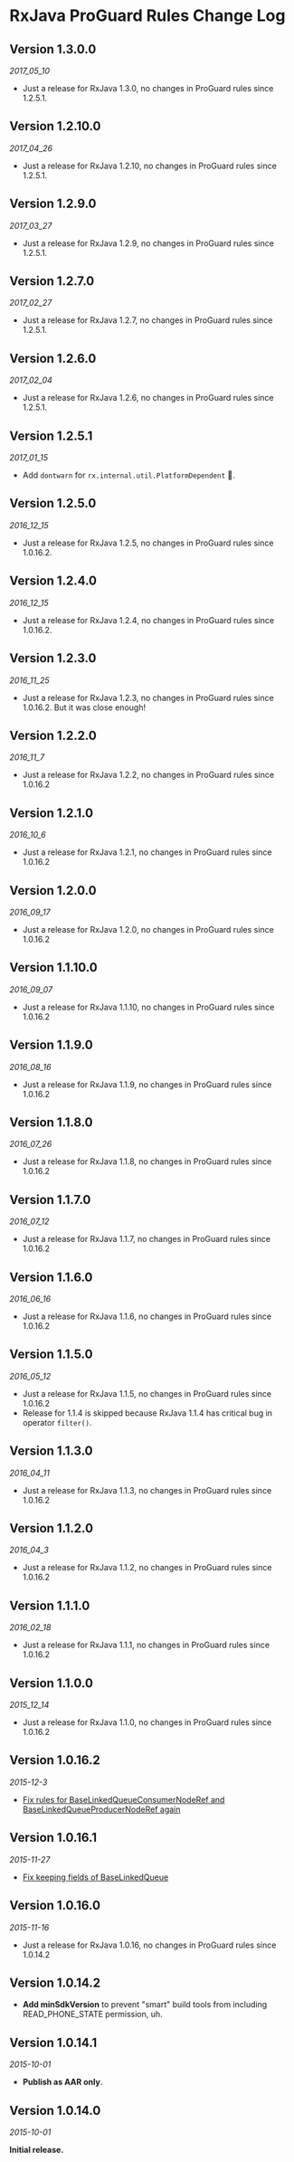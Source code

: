 RxJava ProGuard Rules Change Log
==========

## Version 1.3.0.0

_2017_05_10_

* Just a release for RxJava 1.3.0, no changes in ProGuard rules since 1.2.5.1.

## Version 1.2.10.0

_2017_04_26_

* Just a release for RxJava 1.2.10, no changes in ProGuard rules since 1.2.5.1.

## Version 1.2.9.0

_2017_03_27_

* Just a release for RxJava 1.2.9, no changes in ProGuard rules since 1.2.5.1.

## Version 1.2.7.0

_2017_02_27_

* Just a release for RxJava 1.2.7, no changes in ProGuard rules since 1.2.5.1.

## Version 1.2.6.0

_2017_02_04_

* Just a release for RxJava 1.2.6, no changes in ProGuard rules since 1.2.5.1.


## Version 1.2.5.1

_2017_01_15_

* Add `dontwarn` for `rx.internal.util.PlatformDependent` 🎉.

## Version 1.2.5.0

_2016_12_15_

* Just a release for RxJava 1.2.5, no changes in ProGuard rules since 1.0.16.2.

## Version 1.2.4.0

_2016_12_15_

* Just a release for RxJava 1.2.4, no changes in ProGuard rules since 1.0.16.2.


## Version 1.2.3.0

_2016_11_25_

* Just a release for RxJava 1.2.3, no changes in ProGuard rules since 1.0.16.2. But it was close enough!


## Version 1.2.2.0

_2016_11_7_

* Just a release for RxJava 1.2.2, no changes in ProGuard rules since 1.0.16.2

## Version 1.2.1.0

_2016_10_6_

* Just a release for RxJava 1.2.1, no changes in ProGuard rules since 1.0.16.2

## Version 1.2.0.0

_2016_09_17_

* Just a release for RxJava 1.2.0, no changes in ProGuard rules since 1.0.16.2

## Version 1.1.10.0

_2016_09_07_

* Just a release for RxJava 1.1.10, no changes in ProGuard rules since 1.0.16.2

## Version 1.1.9.0

_2016_08_16_

* Just a release for RxJava 1.1.9, no changes in ProGuard rules since 1.0.16.2

## Version 1.1.8.0

_2016_07_26_

* Just a release for RxJava 1.1.8, no changes in ProGuard rules since 1.0.16.2

## Version 1.1.7.0

_2016_07_12_

* Just a release for RxJava 1.1.7, no changes in ProGuard rules since 1.0.16.2

## Version 1.1.6.0

_2016_06_16_

* Just a release for RxJava 1.1.6, no changes in ProGuard rules since 1.0.16.2


## Version 1.1.5.0

_2016_05_12_

* Just a release for RxJava 1.1.5, no changes in ProGuard rules since 1.0.16.2
* Release for 1.1.4 is skipped because RxJava 1.1.4 has critical bug in operator `filter()`.


## Version 1.1.3.0

_2016_04_11_

* Just a release for RxJava 1.1.3, no changes in ProGuard rules since 1.0.16.2


## Version 1.1.2.0

_2016_04_3_

* Just a release for RxJava 1.1.2, no changes in ProGuard rules since 1.0.16.2


## Version 1.1.1.0

_2016_02_18_

* Just a release for RxJava 1.1.1, no changes in ProGuard rules since 1.0.16.2

## Version 1.1.0.0

_2015_12_14_

* Just a release for RxJava 1.1.0, no changes in ProGuard rules since 1.0.16.2

## Version 1.0.16.2

_2015-12-3_

* [Fix rules for BaseLinkedQueueConsumerNodeRef and BaseLinkedQueueProducerNodeRef again](https://github.com/artem-zinnatullin/RxJavaProGuardRules/pull/19)

## Version 1.0.16.1

_2015-11-27_

* [Fix keeping fields of BaseLinkedQueue](https://github.com/artem-zinnatullin/RxJavaProGuardRules/issues/16)

## Version 1.0.16.0

_2015-11-16_

* Just a release for RxJava 1.0.16, no changes in ProGuard rules since 1.0.14.2

## Version 1.0.14.2

* **Add minSdkVersion** to prevent "smart" build tools from including READ_PHONE_STATE permission, uh.

## Version 1.0.14.1

_2015-10-01_

*  **Publish as AAR only**.

## Version 1.0.14.0

_2015-10-01_

**Initial release.**
